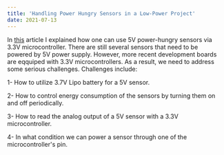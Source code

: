 ```yaml
---
title: 'Handling Power Hungry Sensors in a Low-Power Project'
date: 2021-07-13
---
```


In [this](https://github.com/mahdipedro/Handling-Power-Hungry-Sensors-in-a-Low-Power-Project) article I explained how one can use 5V power-hungry sensors via 3.3V microcontroller. There are still several sensors that need to be powered by 5V power supply. However, more recent development boards are eqquiped with 3.3V microcontrollers. As a result, we need to address some serious challenges. Challenges include:

1- How to utilize 3.7V Lipo battery for a 5V sensor.

2- How to control energy consumption of the sensors by turning them on and off periodically.

3- How to read the analog output of a 5V sensor with a 3.3V microcontroller. 

4- In what condition we can power a sensor through one of the microcontroller's pin.

